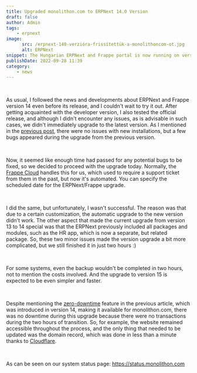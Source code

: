 ```yaml
---
title: Upgraded monolithon.com to ERPNext 14.0 Version
draft: false
author: Admin
tags:
    - erpnext
image:
      src: /erpnext-140-verzióra-frissítettük-a-monolithoncom-ot.jpg
      alt: ERPNext
snippet: The Hungarian ERPNext and Frappe portal is now running on version 14.
publishDate: 2022-09-28 11:39
category:
    - news
---
```


<p><br></p><p>As usual, I followed the news and developments about ERPNext and Frappe version 14 even before its release, and I couldn't wait to try it out. After getting acquainted with the developer version, I also tested the official release, and although I didn't encounter any issues, as is advisable in such cases, we didn't immediately upgrade to the latest version. As I mentioned in the <a href="https://www.monolithon.com/blog/hirek/erpnext-14-megjelen%C3%A9s" rel="noopener noreferrer">previous post</a>, there were no issues with new installations, but a few bugs appeared during the upgrade from the previous version.</p><p><br></p><p>Now, it seemed like enough time had passed for any potential bugs to be fixed, so we decided to proceed with the upgrade today. Normally, the <a href="https://frappecloud.com/dashboard/signup?referrer=b411e290" rel="noopener noreferrer">Frappe Cloud</a> handles this for us, which used to require a support ticket from them in the past, but now it's automated. You can specify the scheduled date for the ERPNext/Frappe upgrade.</p><p><br></p><p>I did the same, but unfortunately, I wasn't successful. The reason was that due to a certain customization, the automatic upgrade to the new version didn't work. The other aspect that made the current upgrade from version 13 to 14 special was that the ERPNext previously included all packages and modules, such as the HR app, which is now a separate, but related package. So, these two minor issues made the version upgrade a bit more complicated, but we still finished it in just two hours :)</p><p><br></p><p>For some systems, even the backup wouldn't be completed in two hours, not to mention the costs involved. And the upgrade to version 15 is expected to be even simpler and faster.</p><p><br></p><p>Despite mentioning the <a href="https://www.monolithon.com/blog/hirek/zero-downtime" rel="noopener noreferrer">zero-downtime</a> feature in the previous article, which was introduced in version 14, making it available for monolithon.com, there was no downtime during this upgrade because there were no transactions during the two hours of transition. So, for example, the website remained accessible throughout the process, and the only thing that needed to be updated was the domain record, which was done in less than a minute thanks to <a href="https://www.cloudflare.com/" rel="noopener noreferrer">Cloudflare</a>.</p><p><br></p><p>As can be seen on our system status page: <a href="https://status.monolithon.com" rel="noopener noreferrer">https://status.monolithon.com</a></p>


